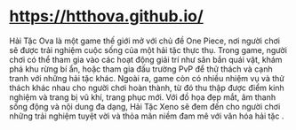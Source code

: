 # https://htthova.github.io/
Hải Tặc Ova là một game thế giới mở với chủ đề One Piece, nơi người chơi sẽ được trải nghiệm cuộc sống của một hải tặc thực thụ. Trong game, người chơi có thể tham gia vào các hoạt động giải trí như săn bắn quái vật, khám phá khu rừng bí ẩn, hoặc tham gia đấu trường PvP để thử thách và cạnh tranh với những hải tặc khác. Ngoài ra, game còn có nhiều nhiệm vụ và thử thách khác nhau cho người chơi hoàn thành, từ đó thu thập được điểm kinh nghiệm và trang bị vũ khí, trang phục mới. Với đồ họa đẹp mắt, âm thanh sống động và nội dung đa dạng, Hải Tặc Xeno sẽ đem đến cho người chơi những trải nghiệm tuyệt vời và thỏa mãn niềm đam mê với văn hóa hải tặc .
